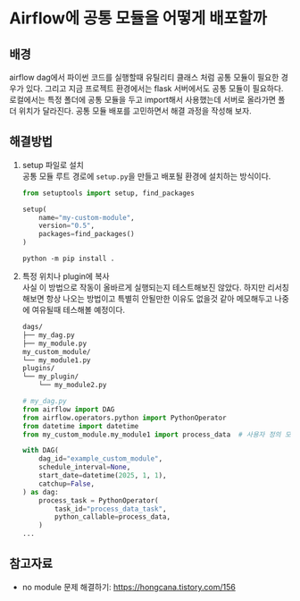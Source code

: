# Airflow에 공통 모듈을 어떻게 배포할까

## 배경

airflow dag에서 파이썬 코드를 실행할때 유틸리티 클래스 처럼 공통 모듈이 필요한 경우가 있다. 그리고 지금 프로젝트 환경에서는 flask 서버에서도 공통 모듈이 필요하다. 로컬에서는 특정 폴더에 공통 모듈을 두고 import해서 사용했는데 서버로 올라가면 폴더 위치가 달라진다. 공통 모듈 배포를 고민하면서 해결 과정을 작성해 보자.

## 해결방법

1. setup 파일로 설치  
    공통 모듈 루트 경로에 ```setup.py```을 만들고 배포될 환경에 설치하는 방식이다.

    ```python
    from setuptools import setup, find_packages

    setup(
        name="my-custom-module",
        version="0.5",
        packages=find_packages()
    )
    ```

    ```shell
    python -m pip install .
    ```

2. 특정 위치나 plugin에 복사  
    사실 이 방법으로 작동이 올바르게 실행되는지 테스트해보진 않았다. 하지만 리서칭 해보면 항상 나오는 방법이고 특별히 안될만한 이유도 없을것 같아 메모해두고 나중에 여유될때 테스해볼 예정이다.

    ```markdown
    dags/
    ├── my_dag.py
    ├── my_module.py
    my_custom_module/
    └── my_module1.py
    plugins/
    └── my_plugin/
        └── my_module2.py
    ```

    ```python
    # my_dag.py
    from airflow import DAG
    from airflow.operators.python import PythonOperator
    from datetime import datetime
    from my_custom_module.my_module1 import process_data  # 사용자 정의 모듈 import

    with DAG(
        dag_id="example_custom_module",
        schedule_interval=None,
        start_date=datetime(2025, 1, 1),
        catchup=False,
    ) as dag:
        process_task = PythonOperator(
            task_id="process_data_task",
            python_callable=process_data,
        )
    ...
    ```

## 참고자료

* no module 문제 해결하기: <https://hongcana.tistory.com/156>

